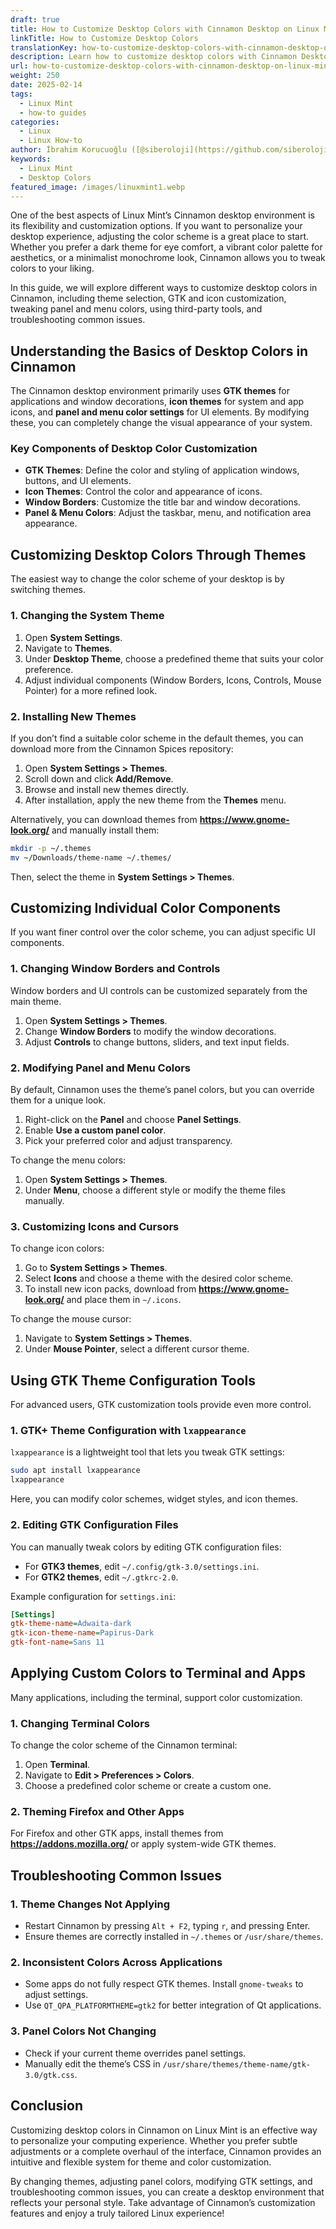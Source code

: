 ```yaml
---
draft: true
title: How to Customize Desktop Colors with Cinnamon Desktop on Linux Mint
linkTitle: How to Customize Desktop Colors
translationKey: how-to-customize-desktop-colors-with-cinnamon-desktop-on-linux-mint
description: Learn how to customize desktop colors with Cinnamon Desktop on Linux Mint with this step-by-step guide.
url: how-to-customize-desktop-colors-with-cinnamon-desktop-on-linux-mint
weight: 250
date: 2025-02-14
tags:
  - Linux Mint
  - how-to guides
categories:
  - Linux
  - Linux How-to
author: İbrahim Korucuoğlu ([@siberoloji](https://github.com/siberoloji))
keywords:
  - Linux Mint
  - Desktop Colors
featured_image: /images/linuxmint1.webp
---
```

One of the best aspects of Linux Mint’s Cinnamon desktop environment is its flexibility and customization options. If you want to personalize your desktop experience, adjusting the color scheme is a great place to start. Whether you prefer a dark theme for eye comfort, a vibrant color palette for aesthetics, or a minimalist monochrome look, Cinnamon allows you to tweak colors to your liking.

In this guide, we will explore different ways to customize desktop colors in Cinnamon, including theme selection, GTK and icon customization, tweaking panel and menu colors, using third-party tools, and troubleshooting common issues.

## Understanding the Basics of Desktop Colors in Cinnamon

The Cinnamon desktop environment primarily uses **GTK themes** for applications and window decorations, **icon themes** for system and app icons, and **panel and menu color settings** for UI elements. By modifying these, you can completely change the visual appearance of your system.

### Key Components of Desktop Color Customization

- **GTK Themes**: Define the color and styling of application windows, buttons, and UI elements.
- **Icon Themes**: Control the color and appearance of icons.
- **Window Borders**: Customize the title bar and window decorations.
- **Panel & Menu Colors**: Adjust the taskbar, menu, and notification area appearance.

## Customizing Desktop Colors Through Themes

The easiest way to change the color scheme of your desktop is by switching themes.

### 1. Changing the System Theme

1. Open **System Settings**.
2. Navigate to **Themes**.
3. Under **Desktop Theme**, choose a predefined theme that suits your color preference.
4. Adjust individual components (Window Borders, Icons, Controls, Mouse Pointer) for a more refined look.

### 2. Installing New Themes

If you don’t find a suitable color scheme in the default themes, you can download more from the Cinnamon Spices repository:

1. Open **System Settings > Themes**.
2. Scroll down and click **Add/Remove**.
3. Browse and install new themes directly.
4. After installation, apply the new theme from the **Themes** menu.

Alternatively, you can download themes from **<https://www.gnome-look.org/>** and manually install them:

```bash
mkdir -p ~/.themes
mv ~/Downloads/theme-name ~/.themes/
```

Then, select the theme in **System Settings > Themes**.

## Customizing Individual Color Components

If you want finer control over the color scheme, you can adjust specific UI components.

### 1. Changing Window Borders and Controls

Window borders and UI controls can be customized separately from the main theme.

1. Open **System Settings > Themes**.
2. Change **Window Borders** to modify the window decorations.
3. Adjust **Controls** to change buttons, sliders, and text input fields.

### 2. Modifying Panel and Menu Colors

By default, Cinnamon uses the theme’s panel colors, but you can override them for a unique look.

1. Right-click on the **Panel** and choose **Panel Settings**.
2. Enable **Use a custom panel color**.
3. Pick your preferred color and adjust transparency.

To change the menu colors:

1. Open **System Settings > Themes**.
2. Under **Menu**, choose a different style or modify the theme files manually.

### 3. Customizing Icons and Cursors

To change icon colors:

1. Go to **System Settings > Themes**.
2. Select **Icons** and choose a theme with the desired color scheme.
3. To install new icon packs, download from **<https://www.gnome-look.org/>** and place them in `~/.icons`.

To change the mouse cursor:

1. Navigate to **System Settings > Themes**.
2. Under **Mouse Pointer**, select a different cursor theme.

## Using GTK Theme Configuration Tools

For advanced users, GTK customization tools provide even more control.

### 1. GTK+ Theme Configuration with `lxappearance`

`lxappearance` is a lightweight tool that lets you tweak GTK settings:

```bash
sudo apt install lxappearance
lxappearance
```

Here, you can modify color schemes, widget styles, and icon themes.

### 2. Editing GTK Configuration Files

You can manually tweak colors by editing GTK configuration files:

- For **GTK3 themes**, edit `~/.config/gtk-3.0/settings.ini`.
- For **GTK2 themes**, edit `~/.gtkrc-2.0`.

Example configuration for `settings.ini`:

```ini
[Settings]
gtk-theme-name=Adwaita-dark
gtk-icon-theme-name=Papirus-Dark
gtk-font-name=Sans 11
```

## Applying Custom Colors to Terminal and Apps

Many applications, including the terminal, support color customization.

### 1. Changing Terminal Colors

To change the color scheme of the Cinnamon terminal:

1. Open **Terminal**.
2. Navigate to **Edit > Preferences > Colors**.
3. Choose a predefined color scheme or create a custom one.

### 2. Theming Firefox and Other Apps

For Firefox and other GTK apps, install themes from **<https://addons.mozilla.org/>** or apply system-wide GTK themes.

## Troubleshooting Common Issues

### 1. Theme Changes Not Applying

- Restart Cinnamon by pressing `Alt + F2`, typing `r`, and pressing Enter.
- Ensure themes are correctly installed in `~/.themes` or `/usr/share/themes`.

### 2. Inconsistent Colors Across Applications

- Some apps do not fully respect GTK themes. Install `gnome-tweaks` to adjust settings.
- Use `QT_QPA_PLATFORMTHEME=gtk2` for better integration of Qt applications.

### 3. Panel Colors Not Changing

- Check if your current theme overrides panel settings.
- Manually edit the theme’s CSS in `/usr/share/themes/theme-name/gtk-3.0/gtk.css`.

## Conclusion

Customizing desktop colors in Cinnamon on Linux Mint is an effective way to personalize your computing experience. Whether you prefer subtle adjustments or a complete overhaul of the interface, Cinnamon provides an intuitive and flexible system for theme and color customization.

By changing themes, adjusting panel colors, modifying GTK settings, and troubleshooting common issues, you can create a desktop environment that reflects your personal style. Take advantage of Cinnamon’s customization features and enjoy a truly tailored Linux experience!
